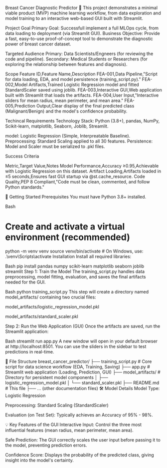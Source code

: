Breast Cancer Diagnostic Predictor 🔬
This project demonstrates a minimal viable product (MVP) machine learning workflow, from data exploration and model training to an interactive web-based GUI built with Streamlit.

Project Goal
Primary Goal: Successfull implement a full MLOps cycle, from data loading to deployment (via Streamlit GUI).
Business Objective: Provide a fast, easy-to-use proof-of-concept tool to demonstrate the diagnostic power of breast cancer dataset.

Targeted Audience
Primary: Data Scientists/Engneers (for reviewing the code and pipeline).
Secondary: Medical Students or Researchers (for exploring the relationship between features and diagnosis).

Scope 
Feature ID,Feature Name,Description
FEA-001,Data Pipeline,"Script for data loading, EDA, and model persistence (training_script.py)."
FEA-002,Model Artifacts,Trained Logistic Regression model and fitted StandardScaler saved using joblib.
FEA-003,Interactive GUI,Web application built with Streamlit that loads the artifacts.
FEA-004,User Input,"Interactive sliders for mean radius, mean perimeter, and mean area."
FEA-005,Prediction Output,Clear display of the final predicted class (Malignant/Benign) and the model's confidence probability.

Techincal Requirements 
Technology Stack: Python (3.8+), pandas, NumPy, Scikit-learn, matplotlib, Seaborn, Joblib, Streamlit.

model: Logistic Regression (Simple, Interpreatable Baseline).
Preprocessing: Standard Scaling applied to all 30 features. 
Persistence: Model and Scaler must be serialized to .pkl files.

Success Criteria 

Metric,Target Value,Notes
Model Performance,Accuracy ≥0.95,Achievable with Logistic Regression on this dataset.
Artifact Loading,Artifacts loaded in ≤5 seconds,Ensures fast GUI startup via @st.cache_resource.
Code Quality,PEP 8 Compliant,"Code must be clean, commented, and follow Python standards."



🚀 Getting Started
Prerequisites
You must have Python 3.8+ installed.

Bash
# Create and activate a virtual environment (recommended)
python -m venv venv
source venv/bin/activate  # On Windows, use: .\venv\Scripts\activate
Installation
Install all required libraries:

Bash
pip install pandas numpy scikit-learn matplotlib seaborn joblib streamlit
Step 1: Train the Model
The training_script.py handles data preprocessing, model fitting, evaluation, and saves the final artifacts needed for the GUI.

Bash
python training_script.py
This step will create a directory named model_artifacts/ containing two crucial files:

model_artifacts/logistic_regression_model.pkl

model_artifacts/standard_scaler.pkl

Step 2: Run the Web Application (GUI)
Once the artifacts are saved, run the Streamlit application:

Bash
streamlit run app.py
A new window will open in your default browser at http://localhost:8501. You can use the sliders in the sidebar to test predictions in real-time.

📁 File Structure
breast_cancer_predictor/
├── training_script.py      # Core script for data science workflow (EDA, Training, Saving)
├── app.py                  # Streamlit web application (Loading, Prediction, GUI)
├── model_artifacts/        # Directory for persistent model components
│   ├── logistic_regression_model.pkl
│   └── standard_scaler.pkl
├── README.md               # This file
├── ... (other documentation files)
🛠 Model Details
Model Type: Logistic Regression

Preprocessing: Standard Scaling (StandardScaler)

Evaluation (on Test Set): Typically achieves an Accuracy of 95% - 98%.

💡 Key Features of the GUI
Interactive Input: Control the three most influential features (mean radius, mean perimeter, mean area).

Safe Prediction: The GUI correctly scales the user input before passing it to the model, preventing prediction errors.

Confidence Score: Displays the probability of the predicted class, giving insight into the model's certainty.